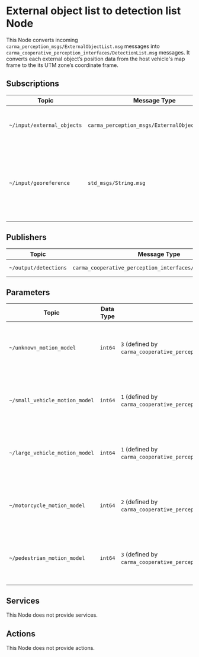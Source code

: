 # External object list to detection list Node

This Node converts incoming `carma_perception_msgs/ExternalObjectList.msg` messages into
`carma_cooperative_perception_interfaces/DetectionList.msg` messages. It converts each external object’s position data
from the host vehicle's map frame to the its UTM zone’s coordinate frame.

## Subscriptions

| Topic                      | Message Type                                   | Description                                                                                     |
| -------------------------- | ---------------------------------------------- | ----------------------------------------------------------------------------------------------- |
| `~/input/external_objects` | `carma_perception_msgs/ExternalObjectList.msg` | Incoming external objects perceived locally                                                     |
| `~/input/georeference`     | `std_msgs/String.msg`                          | PROJ string representing the projection from WGS-84 coordinates to the host vehicle's map frame |

## Publishers

| Topic                 | Message Type                                                | Frequency           | Description         |
| --------------------- | ----------------------------------------------------------- | ------------------- | ------------------- |
| `~/output/detections` | `carma_cooperative_perception_interfaces/DetectionList.msg` | Subscription-driven | Outgoing detections |

## Parameters

| Topic                          | Data Type | Default Value                                                                                 | Required | Read Only | Description                                                                          |
| ------------------------------ | --------- | --------------------------------------------------------------------------------------------- | -------- | --------- | ------------------------------------------------------------------------------------ |
| `~/unknown_motion_model`       | `int64`   | `3` (defined by `carma_cooperative_perception_interfaces::msg::Detection::MOTION_MODEL_CV`)   | No      | No       | Motion model assigned to detected object types with an `UNKNOWN` sematic class       |
| `~/small_vehicle_motion_model` | `int64`   | `1` (defined by `carma_cooperative_perception_interfaces::msg::Detection::MOTION_MODEL_CTRV`) | No      | No       | Motion model assigned to detected object types with an `SMALL_VEHICLE` sematic class |
| `~/large_vehicle_motion_model` | `int64`   | `1` (defined by `carma_cooperative_perception_interfaces::msg::Detection::MOTION_MODEL_CTRV`) | No      | No       | Motion model assigned to detected object types with an `LARGE_VEHICLE` sematic class |
| `~/motorcycle_motion_model`    | `int64`   | `2` (defined by `carma_cooperative_perception_interfaces::msg::Detection::MOTION_MODEL_CTRA`) | No      | No       | Motion model assigned to detected object types with an `MOTORCYCLE` sematic class    |
| `~/pedestrian_motion_model`    | `int64`   | `3` (defined by `carma_cooperative_perception_interfaces::msg::Detection::MOTION_MODEL_CV`)   | No      | No       | Motion model assigned to detected object types with an `PEDESTRIAN` sematic class    |

## Services

This Node does not provide services.

## Actions

This Node does not provide actions.

